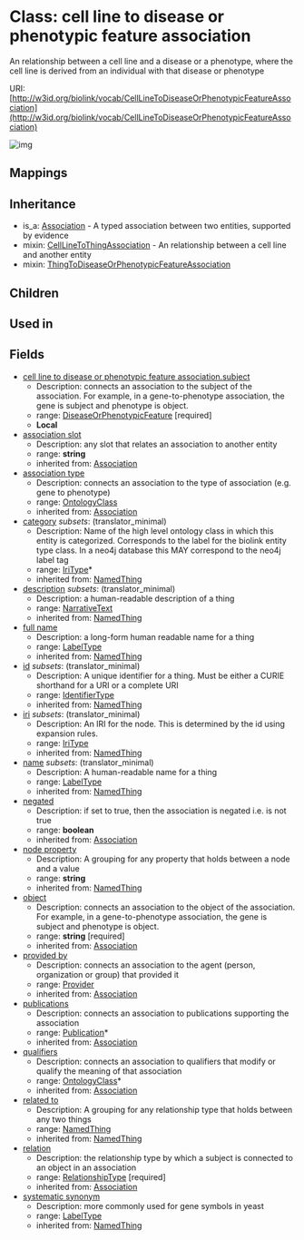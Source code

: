 # Class: cell line to disease or phenotypic feature association


An relationship between a cell line and a disease or a phenotype, where the cell line is derived from an individual with that disease or phenotype

URI: [http://w3id.org/biolink/vocab/CellLineToDiseaseOrPhenotypicFeatureAssociation](http://w3id.org/biolink/vocab/CellLineToDiseaseOrPhenotypicFeatureAssociation)

![img](http://yuml.me/diagram/nofunky;dir:TB/class/\[CellLineToDiseaseOrPhenotypicFeatureAssociation|id(i):identifier_type%20%3F;name(i):label_type%20%3F;category(i):iri_type%20*;node_property(i):string%20%3F;iri(i):iri_type%20%3F;full_name(i):label_type%20%3F;description(i):narrative_text%20%3F;systematic_synonym(i):label_type%20%3F;negated(i):boolean%20%3F;object(i):string;association_slot(i):string%20%3F]-%20provided%20by(i)%20%3F>\[Provider],%20\[CellLineToDiseaseOrPhenotypicFeatureAssociation]-%20publications(i)%20*>\[Publication],%20\[CellLineToDiseaseOrPhenotypicFeatureAssociation]-%20qualifiers(i)%20*>\[OntologyClass],%20\[CellLineToDiseaseOrPhenotypicFeatureAssociation]-%20relation(i)>\[RelationshipType],%20\[CellLineToDiseaseOrPhenotypicFeatureAssociation]-%20association%20type(i)%20%3F>\[OntologyClass],%20\[CellLineToDiseaseOrPhenotypicFeatureAssociation]-%20related%20to(i)%20%3F>\[NamedThing],%20\[CellLineToDiseaseOrPhenotypicFeatureAssociation]-%20subject>\[DiseaseOrPhenotypicFeature],%20\[CellLineToDiseaseOrPhenotypicFeatureAssociation]uses%20-.->\[CellLineToThingAssociation],%20\[CellLineToDiseaseOrPhenotypicFeatureAssociation]uses%20-.->\[ThingToDiseaseOrPhenotypicFeatureAssociation],%20\[Association]^-\[CellLineToDiseaseOrPhenotypicFeatureAssociation])
## Mappings

## Inheritance

 *  is_a: [Association](Association.md) - A typed association between two entities, supported by evidence
 *  mixin: [CellLineToThingAssociation](CellLineToThingAssociation.md) - An relationship between a cell line and another entity
 *  mixin: [ThingToDiseaseOrPhenotypicFeatureAssociation](ThingToDiseaseOrPhenotypicFeatureAssociation.md)
## Children

## Used in

## Fields

 * [cell line to disease or phenotypic feature association.subject](cell_line_to_disease_or_phenotypic_feature_association_subject.md)
    * Description: connects an association to the subject of the association. For example, in a gene-to-phenotype association, the gene is subject and phenotype is object.
    * range: [DiseaseOrPhenotypicFeature](DiseaseOrPhenotypicFeature.md) [required]
    * __Local__
 * [association slot](association_slot.md)
    * Description: any slot that relates an association to another entity
    * range: **string**
    * inherited from: [Association](Association.md)
 * [association type](association_type.md)
    * Description: connects an association to the type of association (e.g. gene to phenotype)
    * range: [OntologyClass](OntologyClass.md)
    * inherited from: [Association](Association.md)
 * [category](category.md) *subsets*: (translator_minimal)
    * Description: Name of the high level ontology class in which this entity is categorized. Corresponds to the label for the biolink entity type class. In a neo4j database this MAY correspond to the neo4j label tag
    * range: [IriType](IriType.md)*
    * inherited from: [NamedThing](NamedThing.md)
 * [description](description.md) *subsets*: (translator_minimal)
    * Description: a human-readable description of a thing
    * range: [NarrativeText](NarrativeText.md)
    * inherited from: [NamedThing](NamedThing.md)
 * [full name](full_name.md)
    * Description: a long-form human readable name for a thing
    * range: [LabelType](LabelType.md)
    * inherited from: [NamedThing](NamedThing.md)
 * [id](id.md) *subsets*: (translator_minimal)
    * Description: A unique identifier for a thing. Must be either a CURIE shorthand for a URI or a complete URI
    * range: [IdentifierType](IdentifierType.md)
    * inherited from: [NamedThing](NamedThing.md)
 * [iri](iri.md) *subsets*: (translator_minimal)
    * Description: An IRI for the node. This is determined by the id using expansion rules.
    * range: [IriType](IriType.md)
    * inherited from: [NamedThing](NamedThing.md)
 * [name](name.md) *subsets*: (translator_minimal)
    * Description: A human-readable name for a thing
    * range: [LabelType](LabelType.md)
    * inherited from: [NamedThing](NamedThing.md)
 * [negated](negated.md)
    * Description: if set to true, then the association is negated i.e. is not true
    * range: **boolean**
    * inherited from: [Association](Association.md)
 * [node property](node_property.md)
    * Description: A grouping for any property that holds between a node and a value
    * range: **string**
    * inherited from: [NamedThing](NamedThing.md)
 * [object](object.md)
    * Description: connects an association to the object of the association. For example, in a gene-to-phenotype association, the gene is subject and phenotype is object.
    * range: **string** [required]
    * inherited from: [Association](Association.md)
 * [provided by](provided_by.md)
    * Description: connects an association to the agent (person, organization or group) that provided it
    * range: [Provider](Provider.md)
    * inherited from: [Association](Association.md)
 * [publications](publications.md)
    * Description: connects an association to publications supporting the association
    * range: [Publication](Publication.md)*
    * inherited from: [Association](Association.md)
 * [qualifiers](qualifiers.md)
    * Description: connects an association to qualifiers that modify or qualify the meaning of that association
    * range: [OntologyClass](OntologyClass.md)*
    * inherited from: [Association](Association.md)
 * [related to](related_to.md)
    * Description: A grouping for any relationship type that holds between any two things
    * range: [NamedThing](NamedThing.md)
    * inherited from: [NamedThing](NamedThing.md)
 * [relation](relation.md)
    * Description: the relationship type by which a subject is connected to an object in an association
    * range: [RelationshipType](RelationshipType.md) [required]
    * inherited from: [Association](Association.md)
 * [systematic synonym](systematic_synonym.md)
    * Description: more commonly used for gene symbols in yeast
    * range: [LabelType](LabelType.md)
    * inherited from: [NamedThing](NamedThing.md)
